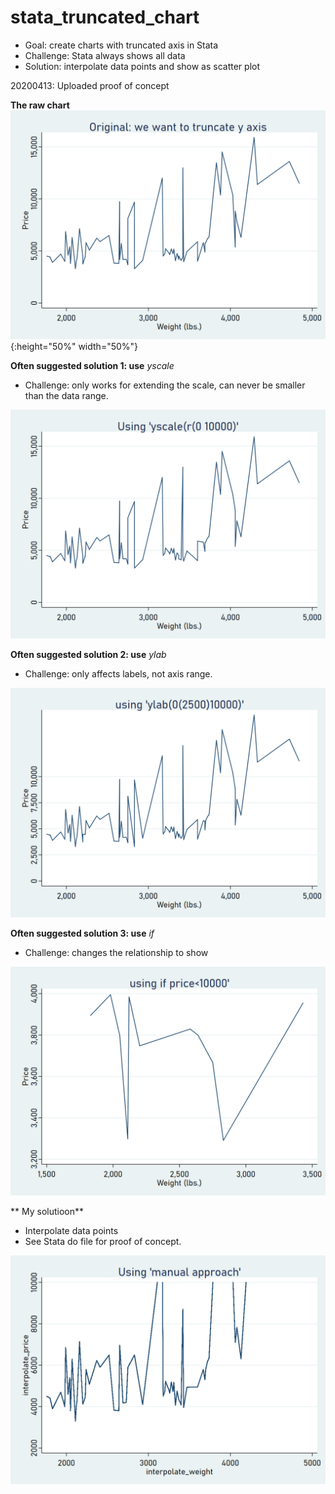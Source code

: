 # stata_truncated_chart
 
* Goal: create charts with truncated axis in Stata
* Challenge: Stata always shows all data
* Solution: interpolate data points and show as scatter plot

20200413: Uploaded proof of concept

**The raw chart**
![](fig1.png){:height="50%" width="50%"}

**Often suggested solution 1: use** *yscale*

 *  Challenge: only works for extending the scale, can never be smaller than the data range. 

![](fig2.png)

**Often suggested solution 2: use** *ylab*

 *  Challenge: only affects labels, not axis range.
 
![](fig3.png)

**Often suggested solution 3: use** *if*

 *  Challenge: changes the relationship to show
 
![](fig4.png)


** My solutioon**

* Interpolate data points
* See Stata do file for proof of concept.

![](fig5.png)

